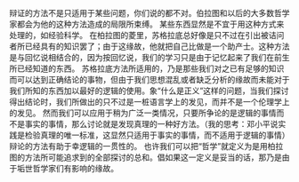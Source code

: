 辩证的方法不是只适用于某些问题，你们说的都不对。伯拉图和以后的大多数哲学家都会为他的这种方法造成的局限所束缚。
某些东西显然是不宜于用这种方式来处理的，如经验科学。
在柏拉图的菱里，苏格拉底总好像是只不过在引出被诘问者所已经具有的知识罢了；由于这缘故，他就把自己比做是一个助产士。这种方法是与回忆说相结合的，因为按回忆说，我们的学习只是由于记忆起来了我们在前生所已经知道的东西。
苏格拉底方法所适用的，乃是那些我们对之已有足够的知识而可以达到正确结论的事物，但由于我们思想混乱或者缺乏分析的缘故而未能对于我们所知的东西加以最好的逻辑的使用。象“什么是正义”这样的问题，当我们探讨得出结论时，我们所做出的只不过是一桩语言学上的发见，而并不是一个伦理学上的发见。
然而我们可以应用于稍为广泛一类情况，只要所争论的是逻辑的事情而不是事实的事情，那么讨论就是发现真理的一种好方法。（我的思考：邓小平说实践是检验真理的唯一标准，这显然只适用于事实的事情，而不适用于逻辑的事情）
辩论的方法有助于幸逻辑的一贯性的。
也许我们可以把“哲学”就定义为是用柏拉图的方法所可能追求到的全部探讨的总和。倡如果这一定义是妥当的话，那乃是由于垢世哲学家们有影响的缘故。